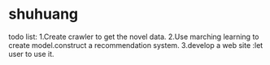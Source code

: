 shuhuang
========
todo list:
1.Create crawler to get the novel data.
2.Use marching learning to create model.construct a recommendation 
  system.
3.develop a web site :let user to use it.

